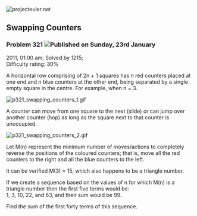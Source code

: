 ![projecteuler.net](images/print_page_logo.png)

## Swapping Counters

### Problem 321 ![](images/icon_info.png)Published on Sunday, 23rd January
2011, 01:00 am; Solved by 1215;  
Difficulty rating: 30%

A horizontal row comprising of 2n \+ 1 squares has n red counters placed at
one end and n blue counters at the other end, being separated by a single
empty square in the centre. For example, when n = 3.

![p321_swapping_counters_1.gif](project/images/p321_swapping_counters_1.gif)

A counter can move from one square to the next (slide) or can jump over
another counter (hop) as long as the square next to that counter is
unoccupied.

![p321_swapping_counters_2.gif](project/images/p321_swapping_counters_2.gif)

Let M(n) represent the minimum number of moves/actions to completely reverse
the positions of the coloured counters; that is, move all the red counters to
the right and all the blue counters to the left.

It can be verified M(3) = 15, which also happens to be a triangle number.

If we create a sequence based on the values of n for which M(n) is a triangle
number then the first five terms would be:  
1, 3, 10, 22, and 63, and their sum would be 99.

Find the sum of the first forty terms of this sequence.

  
  

